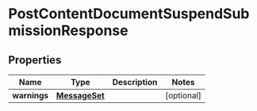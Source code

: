 
# PostContentDocumentSuspendSubmissionResponse

## Properties
Name | Type | Description | Notes
------------ | ------------- | ------------- | -------------
**warnings** | [**MessageSet**](MessageSet.md) |  |  [optional]



